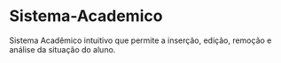 # Sistema-Academico
Sistema Acadêmico intuitivo que permite a inserção, edição, remoção e análise da situação do aluno.

